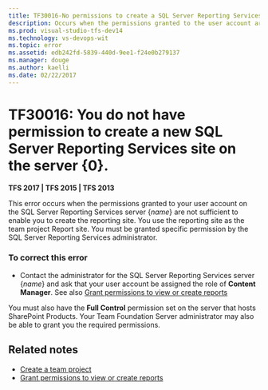 ```yaml
---
title: TF30016-No permissions to create a SQL Server Reporting Services site | TFS
description: Occurs when the permissions granted to the user account are not sufficient to enable to create the reporting site.
ms.prod: visual-studio-tfs-dev14
ms.technology: vs-devops-wit
ms.topic: error
ms.assetid: edb242fd-5839-440d-9ee1-f24e0b279137
ms.manager: douge
ms.author: kaelli
ms.date: 02/22/2017
---
```


# TF30016: You do not have permission to create a new SQL Server Reporting Services site on the server {0}.

**TFS 2017 | TFS 2015 | TFS 2013**

This error occurs when the permissions granted to your user account on the SQL Server Reporting Services server {*name*} are not sufficient to enable you to create the reporting site. You use the reporting site as the team project Report site. You must be granted specific permission by the SQL Server Reporting Services administrator.  
  
### To correct this error  
  
-   Contact the administrator for the SQL Server Reporting Services server {*name*} and ask that your user account be assigned the role of **Content Manager**.  See also [Grant permissions to view or create reports](../../../report/admin/grant-permissions-to-reports.md)
  
You must also have the **Full Control** permission set on the server that hosts SharePoint Products. Your Team Foundation Server administrator may also be able to grant you the required permissions.  
  
## Related notes
- [Create a team project](../../../accounts/create-team-project.md)
- [Grant permissions to view or create reports](../../../report/admin/grant-permissions-to-reports.md)